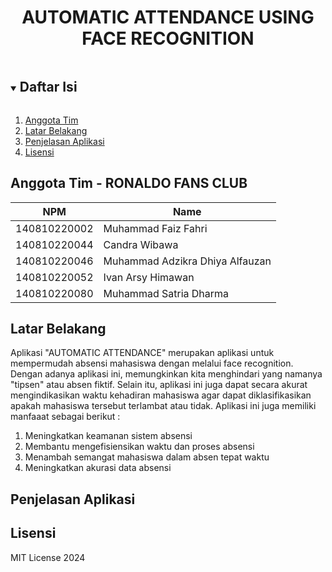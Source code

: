 <p align="center">
  <h1 align="center">
    AUTOMATIC ATTENDANCE USING FACE RECOGNITION
  </h1>
</p>

<!-- Daftar Isi -->
<details open="open">
  <summary><h2 style="display: inline-block">Daftar Isi</h2></summary>
  <ol>
    <li><a href="#anggota-tim">Anggota Tim</a></li>
    <li><a href="#latar-belakang">Latar Belakang</a></li>
    <li><a href="#penjelasan-aplikasi">Penjelasan Aplikasi</a></li>
    <li><a href="#lisensi">Lisensi</a></li>
  </ol>
</details>

<!-- Anggota Tim -->
## Anggota Tim - RONALDO FANS CLUB
| NPM           | Name                            |
| ------------- |---------------------------------|
| 140810220002  | Muhammad Faiz Fahri             |
| 140810220044  | Candra Wibawa                   |
| 140810220046  | Muhammad Adzikra Dhiya Alfauzan |
| 140810220052  | Ivan Arsy Himawan               |
| 140810220080  | Muhammad Satria Dharma          |

<!-- Latar Belakang -->
## Latar Belakang

Aplikasi "AUTOMATIC ATTENDANCE" merupakan aplikasi untuk mempermudah absensi mahasiswa dengan melalui face recognition. Dengan adanya aplikasi ini, memungkinkan kita menghindari yang namanya "tipsen" atau absen fiktif. Selain itu, aplikasi ini juga dapat secara akurat mengindikasikan waktu kehadiran mahasiswa agar dapat diklasifikasikan apakah mahasiswa tersebut terlambat atau tidak. Aplikasi ini juga memiliki manfaaat sebagai berikut : 

<ol>
<li>Meningkatkan keamanan sistem absensi</li>
<li>Membantu mengefisiensikan waktu dan proses absensi</li>
<li>Menambah semangat mahasiswa dalam absen tepat waktu</li>
<li>Meningkatkan akurasi data absensi</li>
</ol>

<!-- Penjelasan Aplikasi -->
## Penjelasan Aplikasi

<!-- Lisensi -->
## Lisensi

MIT License 2024
